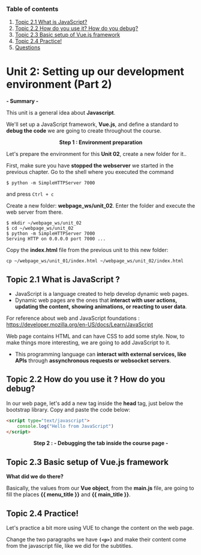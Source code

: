 
### Table of contents
1. [Topic 2.1  What is JavaScript? ](#paragraph1)
2. [Topic 2.2  How do you use it? How do you debug?](#paragraph2)
3. [Topic 2.3  Basic setup of Vue.js framework ](#paragraph3)
4. [Topic 2.4  Practice!](#paragraph4)
5. [Questions](#paragraph)


# Unit 2:   Setting up our development environment (Part 2)

**- Summary -**
 
This unit is a general idea about **Javascript**. 

We'll set up a JavaScript framework, **Vue.js**, and define a standard to **debug the code** we are going to create throughout the course.


<p align="center"><b>
Step 1 : Environment preparation 
</b></p>
 

Let's prepare the environment for this **Unit 02**, create a new folder for it..

First, make sure you have **stopped the webserver** we started in the previous chapter. 
Go to the shell where you executed the command 
```
$ python -m SimpleHTTPServer 7000 
```
and press `Ctrl + c`


Create a new folder: **webpage_ws/unit_02**. Enter the folder and execute the web server from there.
```
$ mkdir ~/webpage_ws/unit_02
$ cd ~/webpage_ws/unit_02
$ python -m SimpleHTTPServer 7000
Serving HTTP on 0.0.0.0 port 7000 ...
```

Copy the **index.html** file from the previous unit to this new folder:

```
cp ~/webpage_ws/unit_01/index.html ~/webpage_ws/unit_02/index.html
```

 
## Topic 2.1   What is JavaScript ?  <a name="paragraph1"></a>

* JavaScript is a language created to help develop dynamic web pages.
* Dynamic web pages are the ones that **interact with user actions, updating the content, showing animations, or reacting to user data**. 

For reference about web and JavaScript foundations : https://developer.mozilla.org/en-US/docs/Learn/JavaScript

Web page contains HTML and can have CSS to add some style.  Now, to make things more interesting, we are going to add JavaScript to it.

* This programming language can **interact with external services, like APIs** through **assynchronous requests or websocket servers**.


## Topic 2.2 How do you use it ? How do you debug?  <a name="paragraph2"></a>


In our web page, let's add a new tag inside the **head** tag, just below the bootstrap library. Copy and paste the code below:

```html
<script type="text/javascript">
    console.log("Hello from JavaScript")
</script>
```



<p align="center"><b>
Step 2 : - Debugging the tab inside the course page -
</b></p>


## Topic 2.3 Basic setup of Vue.js framework  <a name="paragraph3"></a>



**What did we do there?**

Basically, the values from our **Vue object**, from the **main.js** file, are going to fill the places **{{ menu_title }}** and **{{ main_title }}**. 



## Topic 2.4 Practice! <a name="paragraph4"></a>

Let's practice a bit more using VUE to change the content on the web page.


Change the two paragraphs we have **`(<p>)`** and make their content come from the javascript file, like we did for the subtitles.






